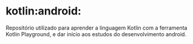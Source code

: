# kotlin:android:

Repositório utilizado para aprender a linguagem Kotlin com a ferramenta Kotlin Playground, e dar início aos estudos do desenvolvimento android.

